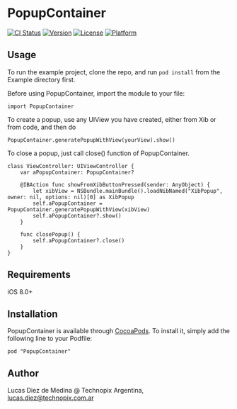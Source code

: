 # PopupContainer

[![CI Status](http://img.shields.io/travis/Lucas/PopupContainer.svg?style=flat)](https://travis-ci.org/Lucas/PopupContainer)
[![Version](https://img.shields.io/cocoapods/v/PopupContainer.svg?style=flat)](http://cocoadocs.org/docsets/PopupContainer)
[![License](https://img.shields.io/cocoapods/l/PopupContainer.svg?style=flat)](http://cocoadocs.org/docsets/PopupContainer)
[![Platform](https://img.shields.io/cocoapods/p/PopupContainer.svg?style=flat)](http://cocoadocs.org/docsets/PopupContainer)

## Usage

To run the example project, clone the repo, and run `pod install` from the Example directory first.

Before using PopupContainer, import the module to your file:

    import PopupContainer

To create a popup, use any UIView you have created, either from Xib or from code, and then do

    PopupContainer.generatePopupWithView(yourView).show()

To close a popup, just call close() function of PopupContainer.

    class ViewController: UIViewController {
        var aPopupContainer: PopupContainer?

        @IBAction func showFromXibButtonPressed(sender: AnyObject) {
            let xibView = NSBundle.mainBundle().loadNibNamed("XibPopup", owner: nil, options: nil)[0] as XibPopup
            self.aPopupContainer = PopupContainer.generatePopupWithView(xibView)
            self.aPopupContainer?.show()
        }

        func closePopup() {
            self.aPopupContainer?.close()
        }
    }

## Requirements

iOS 8.0+

## Installation

PopupContainer is available through [CocoaPods](http://cocoapods.org). To install
it, simply add the following line to your Podfile:

    pod "PopupContainer"

## Author

Lucas Diez de Medina @ Technopix Argentina, lucas.diez@technopix.com.ar



